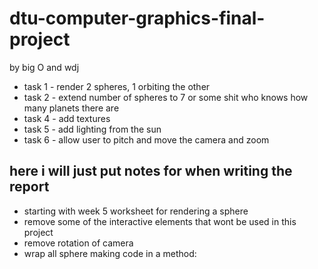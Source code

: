# dtu-computer-graphics-final-project

by big O and wdj

- task 1 - render 2 spheres, 1 orbiting the other
- task 2 - extend number of spheres to 7 or some shit who knows how many planets there are
- task 4 - add textures
- task 5 - add lighting from the sun
- task 6 - allow user to pitch and move the camera and zoom

## here i will just put notes for when writing the report

- starting with week 5 worksheet for rendering a sphere
- remove some of the interactive elements that wont be used in this project
- remove rotation of camera
- wrap all sphere making code in a method:
